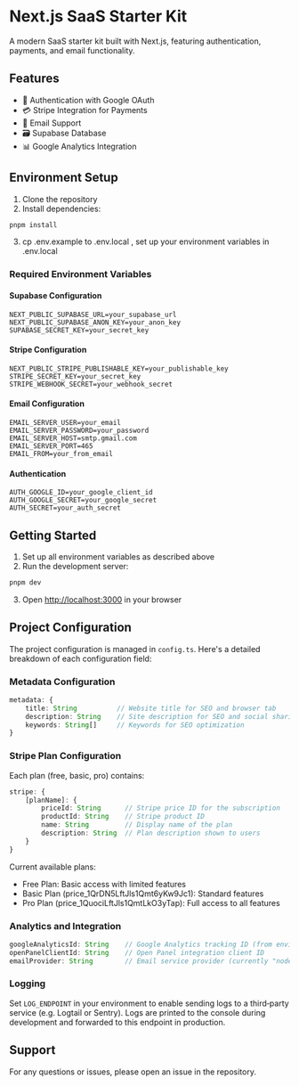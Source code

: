 # Next.js SaaS Starter Kit

A modern SaaS starter kit built with Next.js, featuring authentication, payments, and email functionality.

## Features

- 🔐 Authentication with Google OAuth
- 💳 Stripe Integration for Payments
- 📧 Email Support
- 🗃️ Supabase Database
- 📊 Google Analytics Integration

## Environment Setup

1. Clone the repository
2. Install dependencies:
```bash
pnpm install
```

3.  cp  .env.example  to .env.local ,
    set up your environment variables in .env.local

### Required Environment Variables

#### Supabase Configuration
```env
NEXT_PUBLIC_SUPABASE_URL=your_supabase_url
NEXT_PUBLIC_SUPABASE_ANON_KEY=your_anon_key
SUPABASE_SECRET_KEY=your_secret_key
```

#### Stripe Configuration
```env
NEXT_PUBLIC_STRIPE_PUBLISHABLE_KEY=your_publishable_key
STRIPE_SECRET_KEY=your_secret_key
STRIPE_WEBHOOK_SECRET=your_webhook_secret
```

#### Email Configuration
```env
EMAIL_SERVER_USER=your_email
EMAIL_SERVER_PASSWORD=your_password
EMAIL_SERVER_HOST=smtp.gmail.com
EMAIL_SERVER_PORT=465
EMAIL_FROM=your_from_email
```

#### Authentication
```env
AUTH_GOOGLE_ID=your_google_client_id
AUTH_GOOGLE_SECRET=your_google_secret
AUTH_SECRET=your_auth_secret
```

## Getting Started

1. Set up all environment variables as described above
2. Run the development server:
```bash
pnpm dev
```

3. Open [http://localhost:3000](http://localhost:3000) in your browser

## Project Configuration

The project configuration is managed in `config.ts`. Here's a detailed breakdown of each configuration field:

### Metadata Configuration
```typescript
metadata: {
    title: String          // Website title for SEO and browser tab
    description: String    // Site description for SEO and social sharing
    keywords: String[]     // Keywords for SEO optimization
}
```

### Stripe Plan Configuration
Each plan (free, basic, pro) contains:
```typescript
stripe: {
    [planName]: {
        priceId: String      // Stripe price ID for the subscription
        productId: String    // Stripe product ID
        name: String         // Display name of the plan
        description: String  // Plan description shown to users
    }
}
```

Current available plans:
- Free Plan: Basic access with limited features
- Basic Plan (price_1QrDN5LftJls1Qmt6yKw9Jc1): Standard features
- Pro Plan (price_1QuociLftJls1QmtLkO3yTap): Full access to all features

### Analytics and Integration
```typescript
googleAnalyticsId: String    // Google Analytics tracking ID (from environment variables)
openPanelClientId: String    // Open Panel integration client ID
emailProvider: String        // Email service provider (currently "nodemailer")
```

### Logging

Set `LOG_ENDPOINT` in your environment to enable sending logs to a third‑party service (e.g. Logtail or Sentry). Logs are printed to the console during development and forwarded to this endpoint in production.

## Support

For any questions or issues, please open an issue in the repository.
